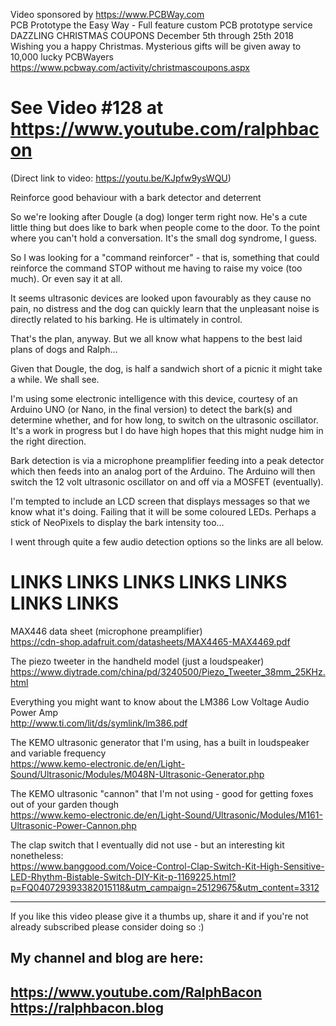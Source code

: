 Video sponsored by https://www.PCBWay.com  
PCB Prototype the Easy Way - Full feature custom PCB prototype service  
DAZZLING CHRISTMAS COUPONS December 5th through 25th 2018  
Wishing you a happy Christmas. Mysterious gifts will be given away to 10,000 lucky PCBWayers  
https://www.pcbway.com/activity/christmascoupons.aspx  

# See Video #128 at https://www.youtube.com/ralphbacon
(Direct link to video: https://youtu.be/KJpfw9ysWQU)

Reinforce good behaviour with a bark detector and deterrent

So we're looking after Dougle (a dog) longer term right now. He's a cute little thing but does like to bark when people come to the door. To the point where you can't hold a conversation. It's the small dog syndrome, I guess.

So I was looking for a "command reinforcer" - that is, something that could reinforce the command STOP without me having to raise my voice (too much). Or even say it at all.

It seems ultrasonic devices are looked upon favourably as they cause no pain, no distress and the dog can quickly learn that the unpleasant noise is directly related to his barking. He is ultimately in control.

That's the plan, anyway. But we all know what happens to the best laid plans of dogs and Ralph...

Given that Dougle, the dog, is half a sandwich short of a picnic it might take a while. We shall see.

I'm using some electronic intelligence with this device, courtesy of an Arduino UNO (or Nano, in the final version) to detect the bark(s) and determine whether, and for how long, to switch on the ultrasonic oscillator. It's a work in progress but I do have high hopes that this might nudge him in the right direction.

Bark detection is via a microphone preamplifier feeding into a peak detector which then feeds into an analog port of the Arduino. The Arduino will then switch the 12 volt ultrasonic oscillator on and off via a MOSFET (eventually).

I'm tempted to include an LCD screen that displays messages so that we know what it's doing. Failing that it will be some coloured LEDs. Perhaps a stick of NeoPixels to display the bark intensity too...

I went through quite a few audio detection options so the links are all below.

# LINKS     LINKS     LINKS     LINKS     LINKS     LINKS     LINKS     

MAX446 data sheet (microphone preamplifier)  
https://cdn-shop.adafruit.com/datasheets/MAX4465-MAX4469.pdf

The piezo tweeter in the handheld model (just a loudspeaker)  
https://www.diytrade.com/china/pd/3240500/Piezo_Tweeter_38mm_25KHz.html

Everything you might want to know about the LM386 Low Voltage Audio Power Amp  
http://www.ti.com/lit/ds/symlink/lm386.pdf

The KEMO ultrasonic generator that I'm using, has a built in loudspeaker and variable frequency  
https://www.kemo-electronic.de/en/Light-Sound/Ultrasonic/Modules/M048N-Ultrasonic-Generator.php

The KEMO ultrasonic "cannon" that I'm not using - good for getting foxes out of your garden though  
https://www.kemo-electronic.de/en/Light-Sound/Ultrasonic/Modules/M161-Ultrasonic-Power-Cannon.php

The clap switch that I eventually did not use - but an interesting kit nonetheless:  
https://www.banggood.com/Voice-Control-Clap-Switch-Kit-High-Sensitive-LED-Rhythm-Bistable-Switch-DIY-Kit-p-1169225.html?p=FQ040729393382015118&utm_campaign=25129675&utm_content=3312

---

If you like this video please give it a thumbs up, share it and if you're not already subscribed please consider doing so :)

My channel and blog are here:  
------------------------------------------------------------------  
https://www.youtube.com/RalphBacon  
https://ralphbacon.blog  
------------------------------------------------------------------  
